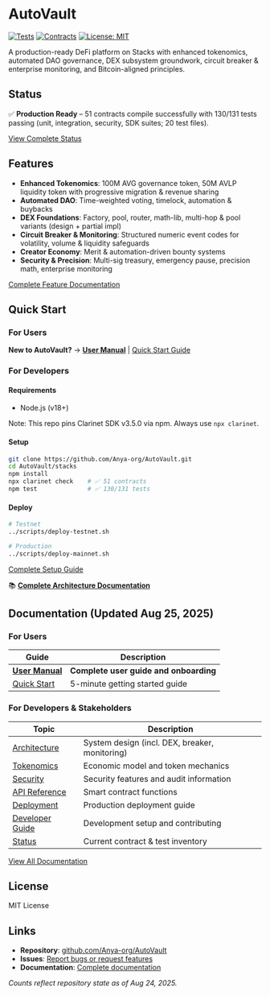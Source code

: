 # AutoVault

[![Tests](https://img.shields.io/badge/Tests-130%2F131%20Passing-green)](https://github.com/Anya-org/AutoVault)
[![Contracts](https://img.shields.io/badge/Contracts-51%20Compiled-blue)](https://github.com/Anya-org/AutoVault)
[![License: MIT](https://img.shields.io/badge/License-MIT-yellow.svg)](https://opensource.org/licenses/MIT)

A production-ready DeFi platform on Stacks with enhanced tokenomics, automated DAO governance, DEX subsystem groundwork, circuit breaker & enterprise monitoring, and Bitcoin-aligned principles.

## Status

✅ **Production Ready** – 51 contracts compile successfully with 130/131 tests passing (unit, integration, security, SDK suites; 20 test files).

[View Complete Status](./documentation/STATUS.md)

## Features

- **Enhanced Tokenomics**: 100M AVG governance token, 50M AVLP liquidity token with progressive migration & revenue sharing
- **Automated DAO**: Time-weighted voting, timelock, automation & buybacks
- **DEX Foundations**: Factory, pool, router, math-lib, multi-hop & pool variants (design + partial impl)
- **Circuit Breaker & Monitoring**: Structured numeric event codes for volatility, volume & liquidity safeguards
- **Creator Economy**: Merit & automation-driven bounty systems
- **Security & Precision**: Multi-sig treasury, emergency pause, precision math, enterprise monitoring

[Complete Feature Documentation](./documentation/)

## Quick Start

### For Users
**New to AutoVault?** → [**User Manual**](./documentation/USER_MANUAL.md) | [Quick Start Guide](./documentation/QUICK_START.md)

### For Developers

#### Requirements

- Node.js (v18+)
  
Note: This repo pins Clarinet SDK v3.5.0 via npm. Always use `npx clarinet`.

#### Setup

```bash
git clone https://github.com/Anya-org/AutoVault.git
cd AutoVault/stacks
npm install
npx clarinet check    # ✅ 51 contracts
npm test              # ✅ 130/131 tests
```

#### Deploy

```bash
# Testnet
../scripts/deploy-testnet.sh

# Production  
../scripts/deploy-mainnet.sh
```

[Complete Setup Guide](./documentation/DEVELOPER_GUIDE.md)

📚 **[Complete Architecture Documentation](./documentation/)**

## Documentation (Updated Aug 25, 2025)

### For Users
| Guide | Description |
|-------|-------------|
| [**User Manual**](./documentation/USER_MANUAL.md) | **Complete user guide and onboarding** |
| [Quick Start](./documentation/QUICK_START.md) | 5-minute getting started guide |

### For Developers & Stakeholders
| Topic | Description |
|-------|-------------|
| [Architecture](./documentation/ARCHITECTURE.md) | System design (incl. DEX, breaker, monitoring) |
| [Tokenomics](./documentation/TOKENOMICS.md) | Economic model and token mechanics |
| [Security](./documentation/SECURITY.md) | Security features and audit information |
| [API Reference](./documentation/API_REFERENCE.md) | Smart contract functions |
| [Deployment](./documentation/DEPLOYMENT.md) | Production deployment guide |
| [Developer Guide](./documentation/DEVELOPER_GUIDE.md) | Development setup and contributing |
| [Status](./documentation/STATUS.md) | Current contract & test inventory |

[View All Documentation](./documentation/)

## License

MIT License

## Links

- **Repository**: [github.com/Anya-org/AutoVault](https://github.com/Anya-org/AutoVault)
- **Issues**: [Report bugs or request features](https://github.com/Anya-org/AutoVault/issues)
- **Documentation**: [Complete documentation](./documentation/)

*Counts reflect repository state as of Aug 24, 2025.*
